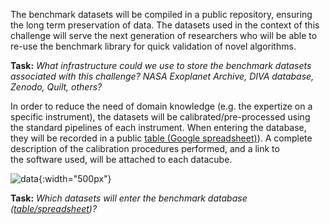 The benchmark datasets will be compiled in a public repository, ensuring the long term preservation of data. The datasets used in the context of this challenge will serve the next generation of researchers who will be able to re-use the benchmark library for quick validation of novel algorithms.

**Task:** *What infrastructure could we use to store the benchmark datasets associated with this challenge? NASA Exoplanet Archive, DIVA database, Zenodo, Quilt, others?*

In order to reduce the need of domain knowledge (e.g. the expertize on a specific instrument), the datasets will be calibrated/pre-processed using the standard pipelines of each instrument. When entering the database, they will be recorded in a public [table (Google spreadsheet)](pages/datasets_table)). A complete description of the calibration procedures performed, and a link to the software used, will be attached to each datacube.

![data](https://raw.githubusercontent.com/carlgogo/exoimaging_challenge/master/assets/images/challenge_illustrations.003.png){:width="500px"}
 
**Task:** *Which datasets will enter the benchmark database ([table/spreadsheet](pages/datasets_table))?* 

